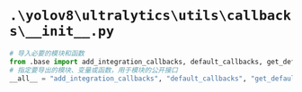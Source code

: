 # `.\yolov8\ultralytics\utils\callbacks\__init__.py`

```py
# 导入必要的模块和函数
from .base import add_integration_callbacks, default_callbacks, get_default_callbacks
# 指定要导出的模块、变量或函数，用于模块的公开接口
__all__ = "add_integration_callbacks", "default_callbacks", "get_default_callbacks"
```